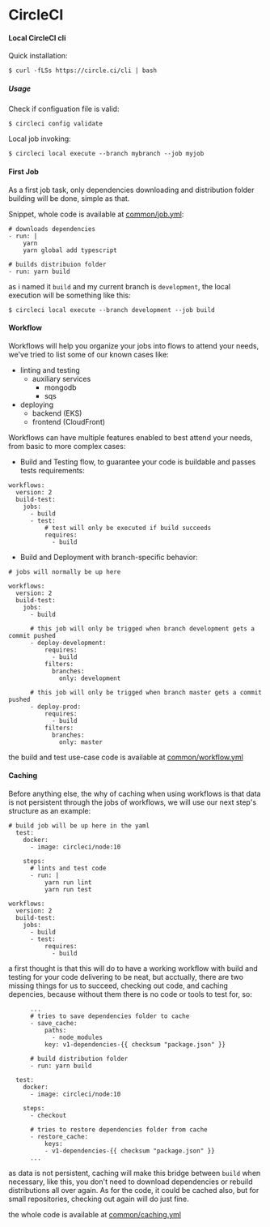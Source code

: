 # CircleCI

#### Local CircleCI cli

Quick installation:

`$ curl -fLSs https://circle.ci/cli | bash`

##### Usage

Check if configuation file is valid:

`$ circleci config validate`

Local job invoking:

`$ circleci local execute --branch mybranch --job myjob`

#### First Job

As a first job task, only dependencies downloading and distribution folder building will be done, simple as that.

Snippet, whole code is available at [common/job.yml](common/job.yml):
```
# downloads dependencies
- run: |
    yarn
    yarn global add typescript

# builds distribuion folder
- run: yarn build
```

as i named it `build` and my current branch is `development`, the local execution will be something like this:

`$ circleci local execute --branch development --job build`

#### Workflow

Workflows will help you organize your jobs into flows to attend your needs, we've tried to list some of our known cases like:
- linting and testing
  - auxiliary services
    - mongodb
    - sqs
- deploying
  - backend (EKS)
  - frontend (CloudFront)

Workflows can have multiple features enabled to best attend your needs, from basic to more complex cases:

- Build and Testing flow, to guarantee your code is buildable and passes tests requirements:
```
workflows:
  version: 2
  build-test:
    jobs:
      - build
      - test:
          # test will only be executed if build succeeds
          requires:
            - build
```
- Build and Deployment with branch-specific behavior:
```
# jobs will normally be up here

workflows:
  version: 2
  build-test:
    jobs:
      - build

      # this job will only be trigged when branch development gets a commit pushed
      - deploy-development:
          requires:
            - build
          filters:
            branches:
              only: development

      # this job will only be trigged when branch master gets a commit pushed
      - deploy-prod:
          requires:
            - build
          filters:
            branches:
              only: master
```

the build and test use-case code is available at [common/workflow.yml](common/workflow.yml)

#### Caching

Before anything else, the why of caching when using workflows is that data is not persistent through the jobs of workflows, we will use our next step's structure as an example:
```
# build job will be up here in the yaml
  test:
    docker:
      - image: circleci/node:10

    steps:
      # lints and test code
      - run: |
          yarn run lint
          yarn run test

workflows:
  version: 2
  build-test:
    jobs:
      - build
      - test:
          requires:
            - build
```

a first thought is that this will do to have a working workflow with build and testing for your code delivering to be neat, but acctually, there are two missing things for us to succeed, checking out code, and caching depencies, because without them there is no code or tools to test for, so:
```
      ...
      # tries to save dependencies folder to cache
      - save_cache:
          paths:
            - node_modules
          key: v1-dependencies-{{ checksum "package.json" }}
      
      # build distribution folder
      - run: yarn build

  test:
    docker:
      - image: circleci/node:10

    steps:
      - checkout

      # tries to restore dependencies folder from cache
      - restore_cache:
          keys:
          - v1-dependencies-{{ checksum "package.json" }}
      ...
```

as data is not persistent, caching will make this bridge between `build` when necessary, like this, you don't need to download dependencies or rebuild distributions all over again. As for the code, it could be cached also, but for small repositories, checking out again will do just fine.

the whole code is available at [common/caching.yml](common/caching.yml)